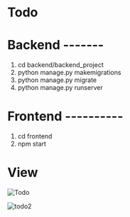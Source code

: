 # Todo
# Backend -------
1. cd backend/backend_project 
2. python manage.py makemigrations
3. python manage.py migrate
4. python manage.py runserver

# Frontend ----------
1. cd frontend
2. npm start

# View

![Todo](https://user-images.githubusercontent.com/75701668/233835749-6e022223-34da-44b1-8a89-c68d851bc4d7.png)

![todo2](https://user-images.githubusercontent.com/75701668/233835802-4a2cbd99-d76d-4194-a9f5-5c15bb90e03b.png)
